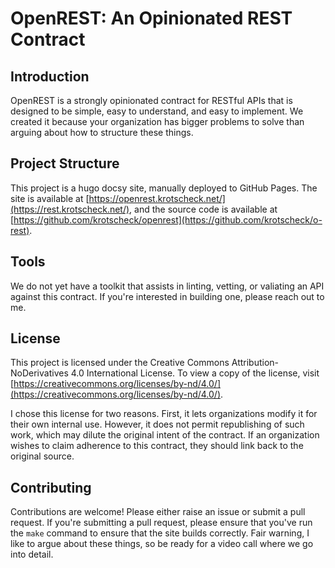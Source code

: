 # OpenREST: An Opinionated REST Contract

## Introduction

OpenREST is a strongly opinionated contract for RESTful APIs that is designed to be simple, easy to understand,
and easy to implement. We created it because your organization has bigger problems to solve than arguing about
how to structure these things.

## Project Structure

This project is a hugo docsy site, manually deployed to GitHub Pages. The site is available at
[https://openrest.krotscheck.net/](https://rest.krotscheck.net/), and the source code is available at
[https://github.com/krotscheck/openrest](https://github.com/krotscheck/o-rest).

## Tools

We do not yet have a toolkit that assists in linting, vetting, or valiating an API against this contract. If you're
interested in building one, please reach out to me.

## License

This project is licensed under the Creative Commons Attribution-NoDerivatives 4.0 International License. To view a
copy of the license,
visit [https://creativecommons.org/licenses/by-nd/4.0/](https://creativecommons.org/licenses/by-nd/4.0/).

I chose this license for two reasons. First, it lets organizations modify it for their own internal use. However,
it does not permit republishing of such work, which may dilute the original intent of the contract. If an organization
wishes to claim adherence to this contract, they should link back to the original source.

## Contributing

Contributions are welcome! Please either raise an issue or submit a pull request. If you're submitting a pull request,
please ensure that you've run the `make` command to ensure that the site builds correctly. Fair warning, I like to argue
about these things, so be ready for a video call where we go into detail.